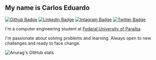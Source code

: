 ## My name is Carlos Eduardo 
[![Github Badge](https://img.shields.io/badge/-Github-000?style=flat-square&logo=Github&logoColor=white&link=https://github.com/carloseduardocsf)](https://github.com/carloseduardocsf)
[![Linkedin Badge](https://img.shields.io/badge/-LinkedIn-blue?style=flat-square&logo=Linkedin&logoColor=white&link=https://www.linkedin.com/in/carlos-cavalcanti-219a731ab/)](https://www.linkedin.com/in/carlos-cavalcanti-219a731ab/)
[![Intagram Badge](https://img.shields.io/badge/-Instagram-8a2be2?style=flat-square&labelColor=8a2be2&logo=instagram&logoColor=white&link=https://www.instagram.com/caducavalcanti/)](https://www.instagram.com/caducavalcanti/)
[![Twitter Badge](https://img.shields.io/badge/-Gmail-ff0000?style=flat-square&labelColor=ff0000&logo=gmail&logoColor=white&link=mailto:carlos.cavalcanti@academico.ufpb.br)](mailto:carlos.cavalcanti@academico.ufpb.br)


I'm a computer engineering student at [Federal University of Paraíba](http://ci.ufpb.br/)

I'm passionate about solving problems and learning. Always open to new challenges and ready to face change.


![Anurag's GitHub stats](https://github-readme-stats.vercel.app/api?username=carloseduardocsf&theme=radical&show_icons=true)


<!--
**carloseduardocsf/carloseduardocsf** is a ✨ _special_ ✨ repository because its `README.md` (this file) appears on your GitHub profile.

Here are some ideas to get you started:
 ### Hi there 👋
- 🌱 I’m currently learning 
- 👯 I’m looking to collaborate on 
- 🤔 I’m looking for help with 
- 💬 Ask me about 
- 📫 How to reach me 
- 😄 Pronouns 
- ⚡ Fun fact 
- <img src="https://gist.githubusercontent.com/rowhitswami/8e1b262ffc0f2368890b72fbe26bacb5/raw/068f8cb8d21e579e5d46f75918c64eeaf97f19a0/hello.gif" width="400" height="150" />
- <p><img align="center" src="https://github-readme-streak-stats.herokuapp.com/?user=carloseduardocsf&" alt="carloseduardocsf" /></p>
- [![Top Langs](https://github-readme-stats.vercel.app/api/top-langs/?username=carloseduardocsf&layout=compact)](https://github.com/carloseduardocsf/github-readme-stats)
-->
 
